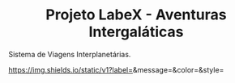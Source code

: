 <h1 align="center"> Projeto LabeX - Aventuras Intergaláticas </h1>
Sistema de Viagens Interplanetárias.

https://img.shields.io/static/v1?label=<LABEL>&message=<MESSAGE>&color=<COLOR>&style=<STYLE>&logo=<LOGO>


# Funcionalidades

- Visualizar todas as viagens disponíveis;
- Se candidatar para as viagens;
- Fazer login e logout da área restrita ao admin;
- Criar novas viagens;
- Deletar viagens já cadastradas;
- Aprovar ou negar a candidatura de um cliente para determinada viagem;
- Fazer logout da área restrita;

** Funcionalidades Extras **
- Loadings;
- Responsividade para dispositivos móveis e desktops;

# Informações de Login do Painel Admin
- Email: astrodev@gmail.com.br
- Senha: 123456

# Desenvolvedor
[Matheus Mantini](https://www.linkedin.com/in/matheusmantini/)

# Tecnologias Utilizadas
- Html5;
- Css3;
- Javascript
- React;
- Consumo de API REST;

